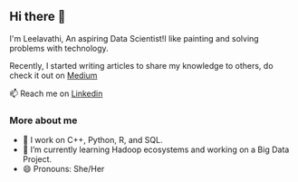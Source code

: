 ## Hi there 👋
I'm Leelavathi, An aspiring Data Scientist!I like painting and solving problems with technology.

Recently, I started writing articles to share my knowledge to others, do check it out on [Medium](https://medium.com/@leelavathi_r) 

📫 Reach me on [Linkedin](https://www.linkedin.com/in/leelavathi-r/)

### More about me
- 🌱 I work on C++, Python, R, and SQL.
- 🔭 I’m currently learning Hadoop ecosystems and working on a Big Data Project.
- 😄 Pronouns: She/Her
<!--
**Leelavathi-R/Leelavathi-R** is a ✨ _special_ ✨ repository because its `README.md` (this file) appears on your GitHub profile.

Here are some ideas to get you started:
- 👯 I’m looking to collaborate on ...
- 🤔 I’m looking for help with ...
- 💬 Ask me about ...
- ⚡ Fun fact: ...
-->
